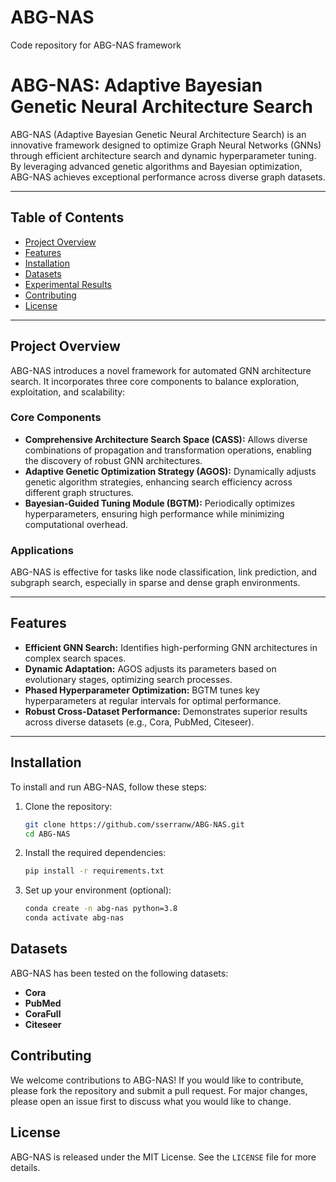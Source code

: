 # ABG-NAS
Code repository for ABG-NAS framework 
# ABG-NAS: Adaptive Bayesian Genetic Neural Architecture Search

ABG-NAS (Adaptive Bayesian Genetic Neural Architecture Search) is an innovative framework designed to optimize Graph Neural Networks (GNNs) through efficient architecture search and dynamic hyperparameter tuning. By leveraging advanced genetic algorithms and Bayesian optimization, ABG-NAS achieves exceptional performance across diverse graph datasets.

---

## Table of Contents
- [Project Overview](#project-overview)
- [Features](#features)
- [Installation](#installation)
- [Datasets](#datasets)
- [Experimental Results](#experimental-results)
- [Contributing](#contributing)
- [License](#license)

---

## Project Overview

ABG-NAS introduces a novel framework for automated GNN architecture search. It incorporates three core components to balance exploration, exploitation, and scalability:

### Core Components
- **Comprehensive Architecture Search Space (CASS):** Allows diverse combinations of propagation and transformation operations, enabling the discovery of robust GNN architectures.
- **Adaptive Genetic Optimization Strategy (AGOS):** Dynamically adjusts genetic algorithm strategies, enhancing search efficiency across different graph structures.
- **Bayesian-Guided Tuning Module (BGTM):** Periodically optimizes hyperparameters, ensuring high performance while minimizing computational overhead.

### Applications
ABG-NAS is effective for tasks like node classification, link prediction, and subgraph search, especially in sparse and dense graph environments.

---

## Features
- **Efficient GNN Search:** Identifies high-performing GNN architectures in complex search spaces.
- **Dynamic Adaptation:** AGOS adjusts its parameters based on evolutionary stages, optimizing search processes.
- **Phased Hyperparameter Optimization:** BGTM tunes key hyperparameters at regular intervals for optimal performance.
- **Robust Cross-Dataset Performance:** Demonstrates superior results across diverse datasets (e.g., Cora, PubMed, Citeseer).

---

## Installation

To install and run ABG-NAS, follow these steps:

1. Clone the repository:
   ```bash
   git clone https://github.com/sserranw/ABG-NAS.git
   cd ABG-NAS
   ```

2. Install the required dependencies:
   ```bash
   pip install -r requirements.txt
   ```

3. Set up your environment (optional):
   ```bash
   conda create -n abg-nas python=3.8
   conda activate abg-nas
   ```
## Datasets
ABG-NAS has been tested on the following datasets:
- **Cora**
- **PubMed**
- **CoraFull**
- **Citeseer**
  
## Contributing
We welcome contributions to ABG-NAS! If you would like to contribute, please fork the repository and submit a pull request. For major changes, please open an issue first to discuss what you would like to change.

## License
ABG-NAS is released under the MIT License. See the `LICENSE` file for more details.
